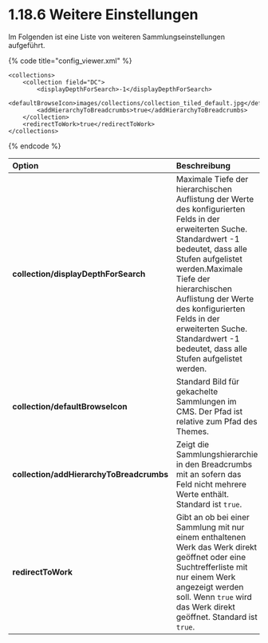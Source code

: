 # 1.18.6 Weitere Einstellungen

Im Folgenden ist eine Liste von weiteren Sammlungseinstellungen aufgeführt. 

{% code title="config\_viewer.xml" %}
```markup
<collections>
    <collection field="DC">
        <displayDepthForSearch>-1</displayDepthForSearch>
        <defaultBrowseIcon>images/collections/collection_tiled_default.jpg</defaultBrowseIcon>
        <addHierarchyToBreadcrumbs>true</addHierarchyToBreadcrumbs>
    </collection>
    <redirectToWork>true</redirectToWork>
</collections>
```
{% endcode %}

| **Option**   | Beschreibung |
| :--- | :--- |
| **collection/displayDepthForSearch** | Maximale Tiefe der hierarchischen Auflistung der Werte des konfigurierten Felds in der erweiterten Suche. Standardwert -1 bedeutet, dass alle Stufen aufgelistet werden.Maximale Tiefe der hierarchischen Auflistung der Werte des konfigurierten Felds in der erweiterten Suche. Standardwert -1 bedeutet, dass alle Stufen aufgelistet werden. |
| **collection/defaultBrowseIcon** | Standard Bild für gekachelte Sammlungen im CMS. Der Pfad ist relative zum Pfad des Themes. |
| **collection/addHierarchyToBreadcrumbs** | Zeigt die Sammlungshierarchie in den Breadcrumbs mit an sofern das Feld nicht mehrere Werte enthält. Standard ist `true`. |
| **redirectToWork** | Gibt an ob bei einer Sammlung mit nur einem enthaltenen Werk das Werk direkt geöffnet oder eine Suchtrefferliste mit nur einem Werk angezeigt werden soll. Wenn `true` wird das Werk direkt geöffnet. Standard ist `true`. |

